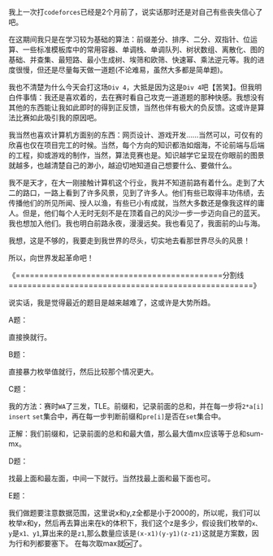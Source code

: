 我上一次打`codeforces`已经是2个月前了，说实话那时还是对自己有些丧失信心了吧。

在这期间我只是在学习较为基础的算法：前缀差分、排序、二分、双指针、位运算、一些标准模板库中的常用容器、单调栈、单调队列、树状数组、离散化、图的基础、并查集、最短路、最小生成树、埃筛和欧筛、快速幂、乘法逆元等。我的进度很慢，但还是尽量每天做一道题(不论难易，虽然大多都是简单题)。

我也不清楚为什么今天会打这场`Div 4`，大抵是因为这是`Div 4`吧【苦笑】。但我明白件事情：我还是喜欢着的，去在赛时看自己攻克一道道题的那种快感。我想没有其他的东西能让我如此即时的得到正反馈，当然也伴有极大的负反馈。这或许是算法比赛如此吸引我的原因吧。

我当然也喜欢计算机方面别的东西：网页设计、游戏开发……当然可以，可仅有的欣喜也仅在项目完工的时候。当然，每个方向的知识都浩如烟海，不论前端与后端的工程，抑或游戏的制作，当然，算法竞赛也是。知识越学它呈现在你眼前的图景就越多，也越清楚自己的渺小，越迫切地知道自己想要什么、要做什么。

我不是天才，在大一刚接触计算机这个行业，我并不知道前路有着什么。走到了大二的路口，一路上看到了许多风景，见到了许多人。他们有些已取得丰功伟绩，去传播他们的所见所闻、授人以渔，有些已小有成就，当然大多数还是像我这样的庸人。但是，他们每个人无时无刻不是在顶着自己的风沙一步一步迈向自己的蓝天。我也想加入他们。我也明白前路永夜，漫漫远矣。我也看见了，我面前的山与海。

我想，这是不够的，我要走到我世界的尽头，切实地去看那世界尽头的风景！

所以，向世界发起革命吧！



《============================================分割线====================================================》



说实话，我是觉得最近的题目是越来越难了，这或许是大势所趋。

A题： 

直接换就行。 

B题： 

直接暴力枚举值就行，然后比较那个情况更大。 

C题： 

我的方法：赛时`WA`了三发，TLE。前缀和，记录前面的总和，并在每一步将`2*a[i]` `insert` `set`集合中，再在每一步判断前缀和`pre[i]`是否在`set`集合中。

正解：我们前缀和，记录前面的总和和最大值，那么最大值mx应该等于总和sum-mx。 

D题： 

找最上面和最左面，中间一下就行。当然找最上面和最下面也可。

 E题： 

我们做题要注意数据范围，这里说x和y,z全都是小于2000的，所以呢，我们可以枚举x和y，然后再去算出来在k的体积下，我们这个z是多少，假设我们枚举的`x、y`是`x1、y1`,算出来的是`z1`,那么数量应该是`(x-x1)(y-y1)(z-z1)`这就是方案数，因为行和列都要塞下。 在每次取max就🆗了。

